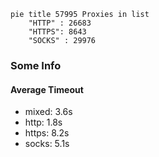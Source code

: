 
```mermaid
pie title 57995 Proxies in list
    "HTTP" : 26683
    "HTTPS": 8643
    "SOCKS" : 29976
```

### Some Info
#### Average Timeout

- mixed: 3.6s
- http: 1.8s
- https: 8.2s
- socks: 5.1s
